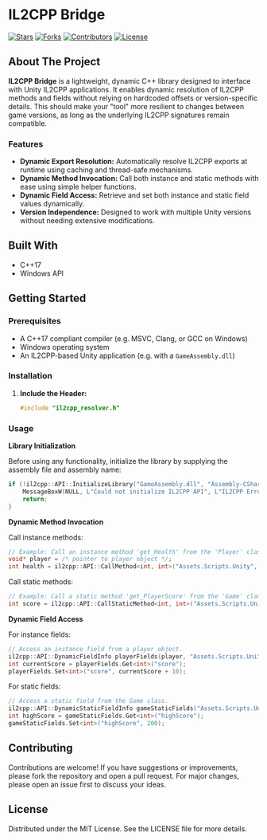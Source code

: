 # IL2CPP Bridge

[![Stars][stars-shield]][stars-url] [![Forks][forks-shield]][forks-url] [![Contributors][contributors-shield]][contributors-url] [![License][license-shield]][license-url]

## About The Project

**IL2CPP Bridge** is a lightweight, dynamic C++ library designed to interface with Unity IL2CPP applications. It enables dynamic resolution of IL2CPP methods and fields without relying on hardcoded offsets or version-specific details. This should make your "tool" more resilient to changes between game versions, as long as the underlying IL2CPP signatures remain compatible.

### Features

- **Dynamic Export Resolution:** Automatically resolve IL2CPP exports at runtime using caching and thread-safe mechanisms.
- **Dynamic Method Invocation:** Call both instance and static methods with ease using simple helper functions.
- **Dynamic Field Access:** Retrieve and set both instance and static field values dynamically.
- **Version Independence:** Designed to work with multiple Unity versions without needing extensive modifications.

## Built With

- C++17
- Windows API

## Getting Started

### Prerequisites

- A C++17 compliant compiler (e.g. MSVC, Clang, or GCC on Windows)
- Windows operating system
- An IL2CPP-based Unity application (e.g. with a `GameAssembly.dll`)

### Installation

1. **Include the Header:**
   ```C++
   #include "il2cpp_resolver.h"
   ```

### Usage

**Library Initialization**

Before using any functionality, initialize the library by supplying the assembly file and assembly name:
```C++
if (!il2cpp::API::InitializeLibrary("GameAssembly.dll", "Assembly-CSharp")) {
    MessageBoxW(NULL, L"Could not initialize IL2CPP API", L"IL2CPP Error", MB_OK | MB_ICONERROR);
    return;
}
```

**Dynamic Method Invocation**

Call instance methods:
```C++
// Example: Call an instance method 'get_Health' from the 'Player' class.
void* player = /* pointer to player object */;
int health = il2cpp::API::CallMethod<int, int>("Assets.Scripts.Unity", "Player", "get_Health", player, 0);
```

Call static methods:
```C++
// Example: Call a static method 'get_PlayerScore' from the 'Game' class.
int score = il2cpp::API::CallStaticMethod<int, int>("Assets.Scripts.Unity", "Game", "get_PlayerScore", 42);
```

**Dynamic Field Access**

For instance fields:
```C++
// Access an instance field from a player object.
il2cpp::API::DynamicFieldInfo playerFields(player, "Assets.Scripts.Unity", "Player");
int currentScore = playerFields.Get<int>("score");
playerFields.Set<int>("score", currentScore + 10);
```

For static fields:
```C++
// Access a static field from the Game class.
il2cpp::API::DynamicStaticFieldInfo gameStaticFields("Assets.Scripts.Unity", "Game");
int highScore = gameStaticFields.Get<int>("highScore");
gameStaticFields.Set<int>("highScore", 200);
```

## Contributing

Contributions are welcome! If you have suggestions or improvements, please fork the repository and open a pull request. For major changes, please open an issue first to discuss your ideas.

## License

Distributed under the MIT License. See the LICENSE file for more details.

[license-shield]: https://img.shields.io/github/license/FigmaFan/il2cpp-bridge.svg?style=for-the-badge
[license-url]: https://github.com/FigmaFan/il2cpp-bridge/blob/master/LICENSE.txt
[stars-shield]: https://img.shields.io/github/stars/FigmaFan/il2cpp-bridge.svg?style=for-the-badge
[stars-url]: https://github.com/FigmaFan/your_repo/stargazers
[forks-shield]: https://img.shields.io/github/forks/FigmaFan/il2cpp-bridge.svg?style=for-the-badge
[forks-url]: https://github.com/FigmaFan/il2cpp-bridge/network/members
[contributors-shield]: https://img.shields.io/github/contributors/FigmaFan/il2cpp-bridge.svg?style=for-the-badge
[contributors-url]: https://github.com/FigmaFan/il2cpp-bridge/graphs/contributors
